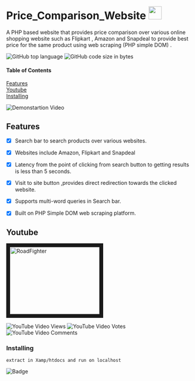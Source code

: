 # 
# Price_Comparison_Website    <img src="https://emojis.slackmojis.com/emojis/images/1491499714/2001/shopify.png?1491499714"  width="35" height="35" />

 A PHP based website that provides price comparison over various online shopping website such as Flipkart , Amazon and Snapdeal to provide best price for the same product using web scraping (PHP simple DOM) . 


![GitHub top language](https://img.shields.io/github/languages/top/amoldalwai/Price_Comparison_Website?style=plastic)
![GitHub code size in bytes](https://img.shields.io/github/languages/code-size/amoldalwai/Price_Comparison_Website?style=plastic)


#### Table of Contents  
[Features](#Features)  
[Youtube](#Youtube)\
[Installing](#Installing)


![Demonstartion Video](https://gifs.com/gif/D1vYRx)




## Features 

- [x] Search bar to search products over various websites.
- [x] Websites include Amazon, Flipkart and Snapdeal
- [x] Latency from the point of clicking from search button to getting results is less than 5 seconds.
- [x] Visit to site button ,provides direct redirection towards the clicked website.
- [x] Supports multi-word queries in Search bar.
- [x] Built on PHP Simple DOM web scraping platform.




## Youtube

<a href="http://www.youtube.com/watch?feature=player_embedded&v=UgNw5C-Xqlo
" target="_blank"><img src="http://img.youtube.com/vi/UgNw5C-Xqlo/0.jpg" 
alt="RoadFighter " width="240" height="180" border="10" /></a>

![YouTube Video Views](https://img.shields.io/youtube/views/UgNw5C-Xqlo?style=plastic)
![YouTube Video Votes](https://img.shields.io/youtube/likes/UgNw5C-Xqlo?style=social&withDislikes)
![YouTube Video Comments](https://img.shields.io/youtube/comments/UgNw5C-Xqlo?style=social)


### Installing

```
extract in Xamp/htdocs and run on localhost
```

![Badge](https://img.shields.io/badge/Made%20by-Amol%20Dalwai-red?style=for-the-badge)

